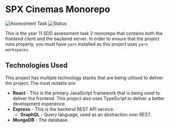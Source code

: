 # SPX Cinemas Monorepo
![Assessment Task](https://img.shields.io/badge/Assessment-SDD-blue.svg?style=for-the-badge&logo=microsoft)
![Status](https://img.shields.io/badge/Status-Started-brightgreen?style=for-the-badge)

This is the year 11 SDD assessment task 2 monorepo that contains both the frontend client and the backend server. In order to ensure that the project runs properly, you must have `yarn` installed as this project uses `yarn workspaces`.

## Technologies Used

This project has multiple technology stacks that are being utilised to deliver the project. The most notable are:

-   **React** - This is the primary JavaScript framework that is being used to deliver the frontend. This project also uses TypeScript to deliver a better development experience.
-   **Express** - This is the backend REST API service.
    -   **GraphQL** - Query language, used as an abstraction over REST.
-   **MongoDB** - The database.
